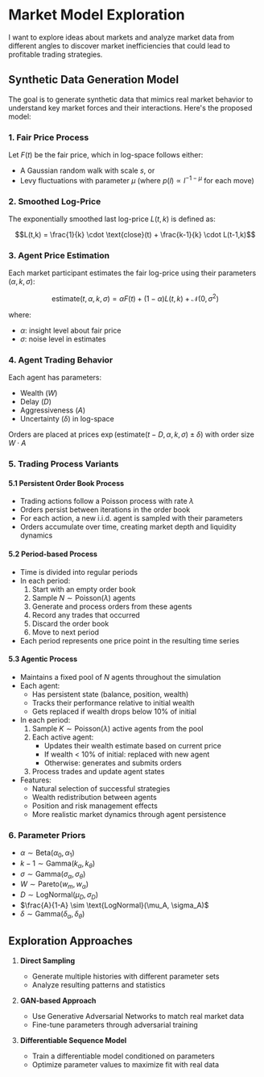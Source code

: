 # Market Model Exploration

I want to explore ideas about markets and analyze market data from different angles to discover market inefficiencies that could lead to profitable trading strategies.

## Synthetic Data Generation Model

The goal is to generate synthetic data that mimics real market behavior to understand key market forces and their interactions. Here's the proposed model:

### 1. Fair Price Process
Let $F(t)$ be the fair price, which in log-space follows either:
- A Gaussian random walk with scale $s$, or
- Levy fluctuations with parameter $\mu$ (where $p(l) \propto l^{-1-\mu}$ for each move)

### 2. Smoothed Log-Price
The exponentially smoothed last log-price $L(t,k)$ is defined as:

$$L(t,k) = \frac{1}{k} \cdot \text{close}(t) + \frac{k-1}{k} \cdot L(t-1,k)$$

### 3. Agent Price Estimation
Each market participant estimates the fair log-price using their parameters $(\alpha, k, \sigma)$:

$$\text{estimate}(t,\alpha,k,\sigma) = \alpha F(t) + (1-\alpha)L(t,k) + \mathcal{N}(0,\sigma^2)$$

where:
- $\alpha$: insight level about fair price
- $\sigma$: noise level in estimates

### 4. Agent Trading Behavior
Each agent has parameters:
- Wealth ($W$)
- Delay ($D$)
- Aggressiveness ($A$)
- Uncertainty ($\delta$) in log-space

Orders are placed at prices $\exp(\text{estimate}(t-D,\alpha,k,\sigma) \pm \delta)$ with order size $W \cdot A$

### 5. Trading Process Variants

#### 5.1 Persistent Order Book Process
- Trading actions follow a Poisson process with rate $\lambda$
- Orders persist between iterations in the order book
- For each action, a new i.i.d. agent is sampled with their parameters
- Orders accumulate over time, creating market depth and liquidity dynamics

#### 5.2 Period-based Process
- Time is divided into regular periods
- In each period:
  1. Start with an empty order book
  2. Sample $N \sim \text{Poisson}(\lambda)$ agents
  3. Generate and process orders from these agents
  4. Record any trades that occurred
  5. Discard the order book
  6. Move to next period
- Each period represents one price point in the resulting time series

#### 5.3 Agentic Process
- Maintains a fixed pool of $N$ agents throughout the simulation
- Each agent:
  - Has persistent state (balance, position, wealth)
  - Tracks their performance relative to initial wealth
  - Gets replaced if wealth drops below 10% of initial
- In each period:
  1. Sample $K \sim \text{Poisson}(\lambda)$ active agents from the pool
  2. Each active agent:
     - Updates their wealth estimate based on current price
     - If wealth < 10% of initial: replaced with new agent
     - Otherwise: generates and submits orders
  3. Process trades and update agent states
- Features:
  - Natural selection of successful strategies
  - Wealth redistribution between agents
  - Position and risk management effects
  - More realistic market dynamics through agent persistence

### 6. Parameter Priors
- $\alpha \sim \text{Beta}(\alpha_0, \alpha_1)$
- $k - 1 \sim \text{Gamma}(k_\alpha, k_\theta)$
- $\sigma \sim \text{Gamma}(\sigma_\alpha, \sigma_\theta)$
- $W \sim \text{Pareto}(w_m, w_\alpha)$
- $D \sim \text{LogNormal}(\mu_D, \sigma_D)$
- $\frac{A}{1-A} \sim \text{LogNormal}(\mu_A, \sigma_A)$
- $\delta \sim \text{Gamma}(\delta_\alpha, \delta_\theta)$

## Exploration Approaches

1. **Direct Sampling**
   - Generate multiple histories with different parameter sets
   - Analyze resulting patterns and statistics

2. **GAN-based Approach**
   - Use Generative Adversarial Networks to match real market data
   - Fine-tune parameters through adversarial training

3. **Differentiable Sequence Model**
   - Train a differentiable model conditioned on parameters
   - Optimize parameter values to maximize fit with real data